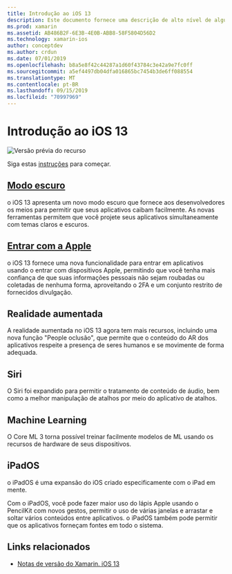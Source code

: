 ```yaml
---
title: Introdução ao iOS 13
description: Este documento fornece uma descrição de alto nível de algumas APIs do iOS 13 para as quais a versão de C# visualização do Xamarin fornece associações.
ms.prod: xamarin
ms.assetid: AB486B2F-6E3B-4E0B-ABB8-58F5804D56D2
ms.technology: xamarin-ios
author: conceptdev
ms.author: crdun
ms.date: 07/01/2019
ms.openlocfilehash: b8a5e8f42c44287a1d60f43784c3e42a9e7fc0ff
ms.sourcegitcommit: a5ef4497db04dfa016865bc7454b3de6ff088554
ms.translationtype: MT
ms.contentlocale: pt-BR
ms.lasthandoff: 09/15/2019
ms.locfileid: "70997969"
---
```

# <a name="introduction-to-ios-13"></a>Introdução ao iOS 13

![Versão prévia do recurso](~/media/shared/preview.png)

Siga estas [instruções](~/ios/platform/ios13/get-started.md) para começar.

## <a name="dark-modedark-modemd"></a>[Modo escuro](dark-mode.md)

o iOS 13 apresenta um novo modo escuro que fornece aos desenvolvedores os meios para permitir que seus aplicativos caibam facilmente. As novas ferramentas permitem que você projete seus aplicativos simultaneamente com temas claros e escuros.

## <a name="sign-in-with-applesign-inmd"></a>[Entrar com a Apple](sign-in.md)

o iOS 13 fornece uma nova funcionalidade para entrar em aplicativos usando o entrar com dispositivos Apple, permitindo que você tenha mais confiança de que suas informações pessoais não sejam roubadas ou coletadas de nenhuma forma, aproveitando o 2FA e um conjunto restrito de fornecidos divulgação.

## <a name="augmented-reality"></a>Realidade aumentada

A realidade aumentada no iOS 13 agora tem mais recursos, incluindo uma nova função "People oclusão", que permite que o conteúdo do AR dos aplicativos respeite a presença de seres humanos e se movimente de forma adequada.

## <a name="siri"></a>Siri

O Siri foi expandido para permitir o tratamento de conteúdo de áudio, bem como a melhor manipulação de atalhos por meio do aplicativo de atalhos.

## <a name="machine-learning"></a>Machine Learning

O Core ML 3 torna possível treinar facilmente modelos de ML usando os recursos de hardware de seus dispositivos.

## <a name="ipados"></a>iPadOS

o iPadOS é uma expansão do iOS criado especificamente com o iPad em mente.

Com o iPadOS, você pode fazer maior uso do lápis Apple usando o PencilKit com novos gestos, permitir o uso de várias janelas e arrastar e soltar vários conteúdos entre aplicativos. o iPadOS também pode permitir que os aplicativos forneçam fontes em todo o sistema.

## <a name="related-links"></a>Links relacionados

- [Notas de versão do Xamarin. iOS 13](/xamarin/ios/release-notes/13/13.0)

